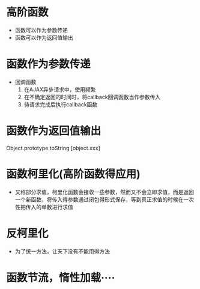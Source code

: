 # 高阶函数
  - 函数可以作为参数传递
  - 函数可以作为返回值输出
# 函数作为参数传递
  - 回调函数
    1. 在AJAX异步请求中，使用频繁
    2. 在不确定返回的时间时，将callback回调函数当作参数传入
    3. 待请求完成后执行callback函数
# 函数作为返回值输出
  Object.prototype.toString  [object.xxx]

# 函数柯里化(高阶函数得应用)
  - 又称部分求值，柯里化函数会接收一些参数，然而又不会立即求值，而是返回一个新函数，将传入得参数通过闭包得形式保存，等到真正求值的时候在一次性把传入的单数进行求值
# 反柯里化
  - 为了统一方法，让天下没有不能用得方法
# 函数节流，惰性加载····
    